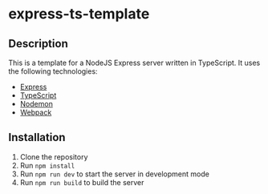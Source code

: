 # express-ts-template

## Description

This is a template for a NodeJS Express server written in TypeScript. It uses the following technologies:

- [Express](https://expressjs.com/)
- [TypeScript](https://www.typescriptlang.org/)
- [Nodemon](https://nodemon.io/)
- [Webpack](https://webpack.js.org/)

## Installation

1. Clone the repository
2. Run `npm install`
3. Run `npm run dev` to start the server in development mode
4. Run `npm run build` to build the server
